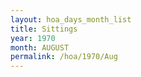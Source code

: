 ```yaml
---
layout: hoa_days_month_list
title: Sittings
year: 1970
month: AUGUST
permalink: /hoa/1970/Aug
---
```

